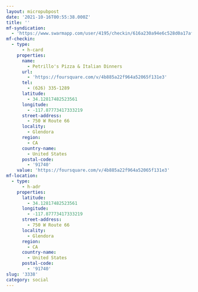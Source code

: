 ```yaml
---
layout: micropubpost
date: '2021-10-16T00:55:38.000Z'
title: ''
mf-syndication:
  - 'https://www.swarmapp.com/user/4195/checkin/616a230a94e6c528d0a17afc'
mf-checkin:
  - type:
      - h-card
    properties:
      name:
        - Petrillo's Pizza & Italian Dinners
      url:
        - 'https://foursquare.com/v/4b885a22f964a52065f131e3'
      tel:
        - (626) 335-1289
      latitude:
        - 34.12817482523561
      longitude:
        - -117.87773417333219
      street-address:
        - 750 W Route 66
      locality:
        - Glendora
      region:
        - CA
      country-name:
        - United States
      postal-code:
        - '91740'
    value: 'https://foursquare.com/v/4b885a22f964a52065f131e3'
mf-location:
  - type:
      - h-adr
    properties:
      latitude:
        - 34.12817482523561
      longitude:
        - -117.87773417333219
      street-address:
        - 750 W Route 66
      locality:
        - Glendora
      region:
        - CA
      country-name:
        - United States
      postal-code:
        - '91740'
slug: '3338'
category: social
---
```

